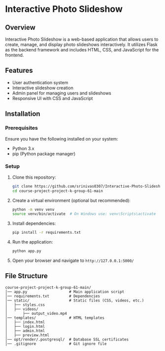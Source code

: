 # Interactive Photo Slideshow

## Overview
Interactive Photo Slideshow is a web-based application that allows users to create, manage, and display photo slideshows interactively. It utilizes Flask as the backend framework and includes HTML, CSS, and JavaScript for the frontend.

## Features
- User authentication system
- Interactive slideshow creation
- Admin panel for managing users and slideshows
- Responsive UI with CSS and JavaScript

## Installation

### Prerequisites
Ensure you have the following installed on your system:
- Python 3.x
- pip (Python package manager)

### Setup
1. Clone this repository:
   ```sh
   git clone https://github.com/srinivas0307/Interactive-Photo-Slideshow.git
   cd course-project-project-k-group-61-main
   ```
2. Create a virtual environment (optional but recommended):
   ```sh
   python -m venv venv
   source venv/bin/activate  # On Windows use: venv\Scripts\activate
   ```
3. Install dependencies:
   ```sh
   pip install -r requirements.txt
   ```
4. Run the application:
   ```sh
   python app.py
   ```
5. Open your browser and navigate to `http://127.0.0.1:5000/`

## File Structure
```
course-project-project-k-group-61-main/
│── app.py                   # Main application script
│── requirements.txt         # Dependencies
│── static/                  # Static files (CSS, videos, etc.)
│   ├── styles.css
│   ├── videos/
│       ├── output_video.mp4
│── templates/               # HTML templates
│   ├── index.html
│   ├── login.html
│   ├── admin.html
│   ├── preview.html
│── opt/render/.postgresql/  # Database SSL certificates
│── .gitignore               # Git ignore file
```
